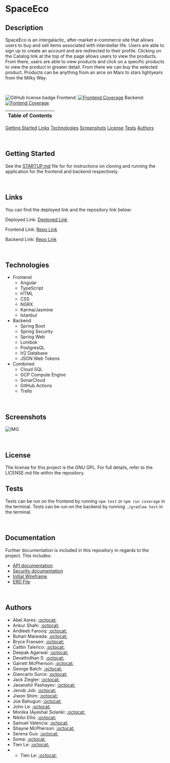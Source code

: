 # SpaceEco

## Description

SpaceEco is an intergalactic, after-market e-commerce site that allows users to buy and sell items associated with interstellar life. Users are able to sign up to create an account and are redirected to their profile. Clicking on the Catalog link at the top of the page allows users to view the products. From there, users are able to view products and click on a specific products to view the product in greater detail. From there we can buy the selected product. Products can be anything from an arce on Mars to stars lightyears from the Milky Way.

<br />

![GitHub license badge](https://img.shields.io/badge/license-GNU%20GPL-orange) Frontend: [![Frontend Coverage](https://sonarcloud.io/api/project_badges/measure?project=Revature-SpaceEco_spaceeco-backend&metric=coverage)](https://sonarcloud.io/summary/new_code?id=Revature-SpaceEco_spaceeco-backend) Backend: [![Fontend Coverage](https://sonarcloud.io/api/project_badges/measure?project=Revature-SpaceEco_spaceeco-frontend&metric=coverage)](https://sonarcloud.io/summary/new_code?id=Revature-SpaceEco_spaceeco-frontend)

Table of Contents |
----------------- |
[Getting Started](#Getting-Started)
[Links](#Links)
[Technologies](#Technologies)
[Screenshots](#Screenshots)
[License](#License)
[Tests](#Tests)
[Authors](#Authors)

<br />

## Getting Started

See the [STARTUP.md](./STARTUP.md) file for for instructions on cloning and running the application for the frontend and backend respectively.

<br />

## Links

You can find the deployed link and the repository link below:

Deployed Link: [Deployed Link]()

Frontend Link: [Repo Link](https://github.com/Revature-SpaceEco/spaceeco-frontend)

Backend Link: [Repo Link](https://github.com/Revature-SpaceEco/spaceeco-backend)

<br />

## Technologies

-  Frontend
   -  Angular
   -  TypeScript
   -  HTML
   -  CSS
   -  NGRX
   -  Karma/Jasmine
   -  Istanbul
-  Backend
   -  Spring Boot
   -  Spring Security
   -  Spring Web
   -  Lombok
   -  PostgresQL
   -  H2 Database
   -  JSON Web Tokens
-  Combined
   -  Cloud SQL
   -  GCP Compute Engine
   -  SonarCloud
   -  GitHub Actions
   -  Trello

<br />

## Screenshots

![IMG](./assets/images/SpaceEco-screenshot.png)

<br />

## License

The license for this project is the GNU GPL. For full details, refer to the LICENSE.md file within the repository.

## Tests

Tests can be run on the frontend by running `npm test` or `npm run coverage` in the terminal. Tests can be run on the backend by running `./gradlew test` in the terminal.

<br />

## Documentation

Further documentation is included in this repository in regards to the project. This includes:

-  [API documentation](./Endpoints/API.md)
-  [Security documentation](./SECURITY.md)
-  [Initial Wireframe](./Space_Eco_Wireframe.pdf)
-  [ERD File](./Space_Eco_ERD.PNG)

<br />

## Authors

-  Abel Asres: [:octocat:](https://github.com/)
-  Ankur Shahi: [:octocat:](https://github.com/ankurshahi80)
-  Andleeb Farooq: [:octocat:](https://github.com/cerafinn)
-  Buhari Maiwada: [:octocat:](https://github.com/)
-  Bryce Fransen: [:octocat:](https://github.com/)
-  Caitlin Talerico: [:octocat:](https://github.com/)
-  Deepak Agarwal: [:octocat:](https://github.com/)
-  Devathidhan S: [:octocat:](https://github.com/)
-  Garrett McPherson: [:octocat:](https://github.com/akalink)
-  George Balch: [:octocat:](https://github.com/polydin)
-  Giancarlo Surce: [:octocat:](https://github.com/)
-  Jack Ziegler: [:octocat:](https://github.com/)
-  Javanshir Pashayev: [:octocat:](https://github.com/jpashayev)
-  Jenob Job: [:octocat:](https://github.com/jenobpj)
-  Jiwon Shim: [:octocat:](https://github.com/)
-  Joe Bahugun: [:octocat:](https://github.com/jbahugun)
-  John Le: [:octocat:](https://github.com/)
-  Monika (Ayesha) Solanki: [:octocat:](https://github.com/)
-  Nikiloi Ellis: [:octocat:](https://github.com/)
-  Samuel Valencia: [:octocat:](https://github.com/)
-  Shayne McPherson: [:octocat:](https://github.com/)
-  Serena Guo: [:octocat:](https://github.com/)
-  Soma: [:octocat:](https://github.com/)
-  Tien Le: [:octocat:](https://github.com/tientle84)
-  -  Tien Le: [:octocat:](https://github.com/wumby)

<br />
